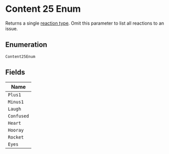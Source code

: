 
# Content 25 Enum

Returns a single [reaction type](https://docs.github.com/rest/reference/reactions#reaction-types). Omit this parameter to list all reactions to an issue.

## Enumeration

`Content25Enum`

## Fields

| Name |
|  --- |
| `Plus1` |
| `Minus1` |
| `Laugh` |
| `Confused` |
| `Heart` |
| `Hooray` |
| `Rocket` |
| `Eyes` |

